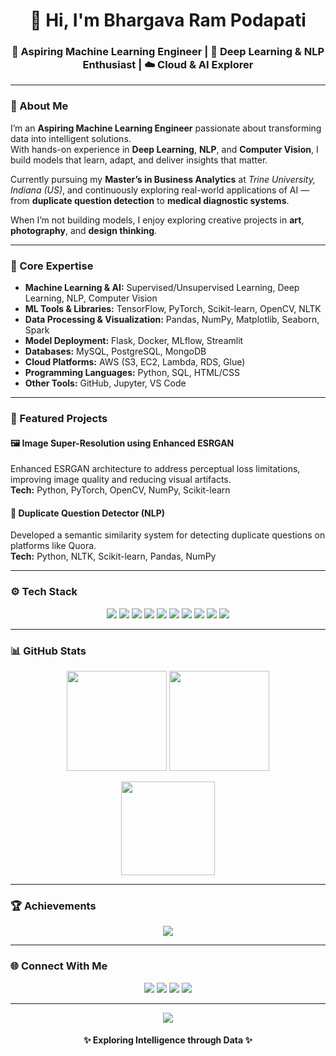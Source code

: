 <h1 align="center">👋 Hi, I'm Bhargava Ram Podapati</h1>
<h3 align="center">🤖 Aspiring Machine Learning Engineer | 🧠 Deep Learning & NLP Enthusiast | ☁️ Cloud & AI Explorer</h3>

---

### 💫 About Me
I’m an **Aspiring Machine Learning Engineer** passionate about transforming data into intelligent solutions.  
With hands-on experience in **Deep Learning**, **NLP**, and **Computer Vision**, I build models that learn, adapt, and deliver insights that matter.  

Currently pursuing my **Master’s in Business Analytics** at *Trine University, Indiana (US)*, and continuously exploring real-world applications of AI — from **duplicate question detection** to **medical diagnostic systems**.  

When I’m not building models, I enjoy exploring creative projects in **art**, **photography**, and **design thinking**.

---

### 🧠 Core Expertise
- **Machine Learning & AI:** Supervised/Unsupervised Learning, Deep Learning, NLP, Computer Vision  
- **ML Tools & Libraries:** TensorFlow, PyTorch, Scikit-learn, OpenCV, NLTK  
- **Data Processing & Visualization:** Pandas, NumPy, Matplotlib, Seaborn, Spark  
- **Model Deployment:** Flask, Docker, MLflow, Streamlit  
- **Databases:** MySQL, PostgreSQL, MongoDB  
- **Cloud Platforms:** AWS (S3, EC2, Lambda, RDS, Glue)  
- **Programming Languages:** Python, SQL, HTML/CSS  
- **Other Tools:** GitHub, Jupyter, VS Code  

---

### 🧩 Featured Projects
#### 🖼️ Image Super-Resolution using Enhanced ESRGAN
Enhanced ESRGAN architecture to address perceptual loss limitations, improving image quality and reducing visual artifacts.  
**Tech:** Python, PyTorch, OpenCV, NumPy, Scikit-learn  

#### 💬 Duplicate Question Detector (NLP)
Developed a semantic similarity system for detecting duplicate questions on platforms like Quora.  
**Tech:** Python, NLTK, Scikit-learn, Pandas, NumPy  

---

### ⚙️ Tech Stack
<p align="center">
  <img src="https://img.shields.io/badge/Python-3670A0?style=for-the-badge&logo=python&logoColor=ffdd54"/>
  <img src="https://img.shields.io/badge/TensorFlow-FF6F00?style=for-the-badge&logo=TensorFlow&logoColor=white"/>
  <img src="https://img.shields.io/badge/PyTorch-%23EE4C2C.svg?style=for-the-badge&logo=PyTorch&logoColor=white"/>
  <img src="https://img.shields.io/badge/scikit--learn-%23F7931E.svg?style=for-the-badge&logo=scikit-learn&logoColor=white"/>
  <img src="https://img.shields.io/badge/NumPy-%23013243.svg?style=for-the-badge&logo=numpy&logoColor=white"/>
  <img src="https://img.shields.io/badge/Pandas-%23150458.svg?style=for-the-badge&logo=pandas&logoColor=white"/>
  <img src="https://img.shields.io/badge/Matplotlib-%23ffffff.svg?style=for-the-badge&logo=Matplotlib&logoColor=black"/>
  <img src="https://img.shields.io/badge/OpenCV-%23white.svg?style=for-the-badge&logo=opencv&logoColor=black"/>
  <img src="https://img.shields.io/badge/AWS-%23FF9900.svg?style=for-the-badge&logo=amazon-aws&logoColor=white"/>
  <img src="https://img.shields.io/badge/Flask-%23000.svg?style=for-the-badge&logo=flask&logoColor=white"/>
</p>

---

### 📊 GitHub Stats
<p align="center">
  <img src="https://github-readme-stats.vercel.app/api?username=Ram-466&show_icons=true&theme=tokyonight" height="160"/>
  <img src="https://github-readme-streak-stats.herokuapp.com/?user=Ram-466&theme=tokyonight" height="160"/>
</p>

<p align="center">
  <img src="https://github-readme-stats.vercel.app/api/top-langs/?username=Ram-466&theme=tokyonight&layout=compact" height="150"/>
</p>

---

### 🏆 Achievements
<p align="center">
  <img src="https://github-profile-trophy.vercel.app/?username=Ram-466&theme=tokyonight&no-frame=true&margin-w=8"/>
</p>

---

### 🌐 Connect With Me
<p align="center">
  <a href="mailto:bhargavram466@gmail.com"><img src="https://img.shields.io/badge/Gmail-D14836?style=for-the-badge&logo=gmail&logoColor=white"/></a>
  <a href="https://linkedin.com/in/ram-chowdary"><img src="https://img.shields.io/badge/LinkedIn-%230077B5.svg?style=for-the-badge&logo=linkedin&logoColor=white"/></a>
  <a href="https://github.com/Ram-466"><img src="https://img.shields.io/badge/GitHub-100000?style=for-the-badge&logo=github&logoColor=white"/></a>
  <a href="https://instagram.com/ram_podapati"><img src="https://img.shields.io/badge/Instagram-%23E4405F.svg?style=for-the-badge&logo=Instagram&logoColor=white"/></a>
</p>

---

<p align="center">
  <img src="https://visitcount.itsvg.in/api?id=Ram-466&label=Profile%20Views&color=6&icon=0&pretty=true"/>
</p>

<h4 align="center">✨ Exploring Intelligence through Data ✨</h4>
